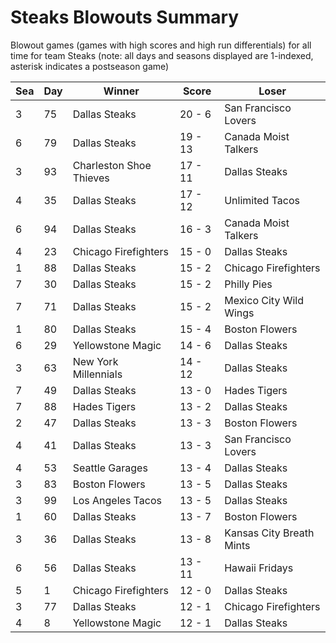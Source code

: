 # Steaks Blowouts Summary



Blowout games (games with high scores and high run differentials) for all time for team Steaks (note: all days and seasons displayed are 1-indexed, asterisk indicates a postseason game)


| Sea | Day | Winner | Score | Loser | 
| ------ |------ |------ |------ |------ |
| 3 | 75 | Dallas Steaks | 20 - 6 | San Francisco Lovers | 
| 6 | 79 | Dallas Steaks | 19 - 13 | Canada Moist Talkers | 
| 3 | 93 | Charleston Shoe Thieves | 17 - 11 | Dallas Steaks | 
| 4 | 35 | Dallas Steaks | 17 - 12 | Unlimited Tacos | 
| 6 | 94 | Dallas Steaks | 16 - 3 | Canada Moist Talkers | 
| 4 | 23 | Chicago Firefighters | 15 - 0 | Dallas Steaks | 
| 1 | 88 | Dallas Steaks | 15 - 2 | Chicago Firefighters | 
| 7 | 30 | Dallas Steaks | 15 - 2 | Philly Pies | 
| 7 | 71 | Dallas Steaks | 15 - 2 | Mexico City Wild Wings | 
| 1 | 80 | Dallas Steaks | 15 - 4 | Boston Flowers | 
| 6 | 29 | Yellowstone Magic | 14 - 6 | Dallas Steaks | 
| 3 | 63 | New York Millennials | 14 - 12 | Dallas Steaks | 
| 7 | 49 | Dallas Steaks | 13 - 0 | Hades Tigers | 
| 7 | 88 | Hades Tigers | 13 - 2 | Dallas Steaks | 
| 2 | 47 | Dallas Steaks | 13 - 3 | Boston Flowers | 
| 4 | 41 | Dallas Steaks | 13 - 3 | San Francisco Lovers | 
| 4 | 53 | Seattle Garages | 13 - 4 | Dallas Steaks | 
| 3 | 83 | Boston Flowers | 13 - 5 | Dallas Steaks | 
| 3 | 99 | Los Angeles Tacos | 13 - 5 | Dallas Steaks | 
| 1 | 60 | Dallas Steaks | 13 - 7 | Boston Flowers | 
| 3 | 36 | Dallas Steaks | 13 - 8 | Kansas City Breath Mints | 
| 6 | 56 | Dallas Steaks | 13 - 11 | Hawaii Fridays | 
| 5 | 1 | Chicago Firefighters | 12 - 0 | Dallas Steaks | 
| 3 | 77 | Dallas Steaks | 12 - 1 | Chicago Firefighters | 
| 4 | 8 | Yellowstone Magic | 12 - 1 | Dallas Steaks | 


